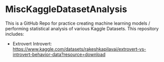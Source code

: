 # MiscKaggleDatasetAnalysis
This is a GitHub Repo for practice creating machine learning models / performing statistical analysis of various Kaggle Datasets. This repository includes: 

- Extrovert Introvert: https://www.kaggle.com/datasets/rakeshkapilavai/extrovert-vs-introvert-behavior-data?resource=download
